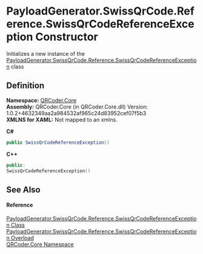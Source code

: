 # PayloadGenerator.SwissQrCode.Reference.SwissQrCodeReferenceException Constructor


Initializes a new instance of the <a href="T_QRCoder_Core_PayloadGenerator_SwissQrCode_Reference_SwissQrCodeReferenceException.md">PayloadGenerator.SwissQrCode.Reference.SwissQrCodeReferenceException</a> class



## Definition
**Namespace:** <a href="N_QRCoder_Core.md">QRCoder.Core</a>  
**Assembly:** QRCoder.Core (in QRCoder.Core.dll) Version: 1.0.2+4632349aa2a984532af965c24d83952cef07f5b3  
**XMLNS for XAML:** Not mapped to an xmlns.

**C#**
``` C#
public SwissQrCodeReferenceException()
```
**C++**
``` C++
public:
SwissQrCodeReferenceException()
```



## See Also


#### Reference
<a href="T_QRCoder_Core_PayloadGenerator_SwissQrCode_Reference_SwissQrCodeReferenceException.md">PayloadGenerator.SwissQrCode.Reference.SwissQrCodeReferenceException Class</a>  
<a href="Overload_QRCoder_Core_PayloadGenerator_SwissQrCode_Reference_SwissQrCodeReferenceException__ctor.md">PayloadGenerator.SwissQrCode.Reference.SwissQrCodeReferenceException Overload</a>  
<a href="N_QRCoder_Core.md">QRCoder.Core Namespace</a>  
